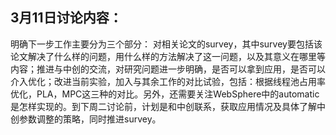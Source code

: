 ## 3月11日讨论内容：
明确下一步工作主要分为三个部分： 对相关论文的survey，其中survey要包括该论文解决了什么样的问题，用什么样的方法解决了这一问题，以及其意义在哪里等内容；推进与中创的交流，对研究问题进一步明确，是否可以拿到应用，是否可以介入优化；改进当前实验，加入与其余工作的对比试验，包括：根据线程池占用率优化，PLA，MPC这三种的对比。另外，还需要关注WebSphere中的automatic是怎样实现的。到下周二讨论前，计划是和中创联系，获取应用情况及具体了解中创参数调整的策略，同时推进survey。
